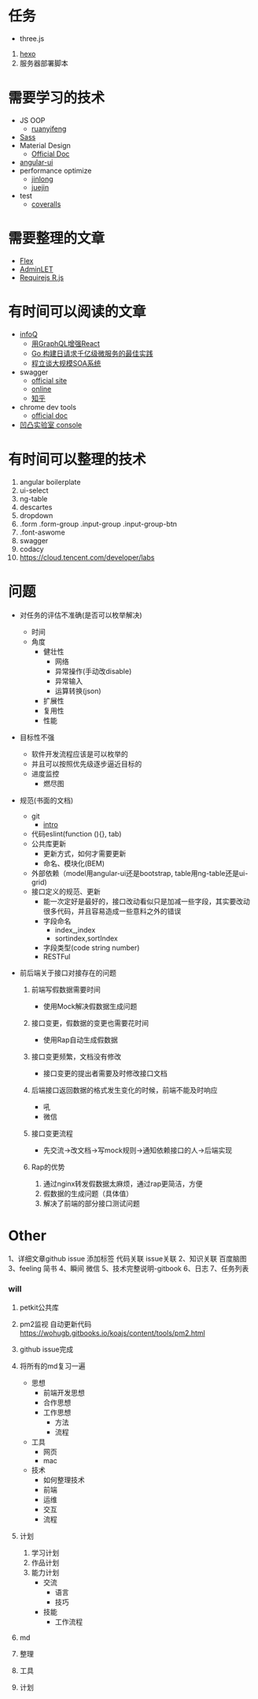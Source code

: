 # 任务
* three.js

1. [hexo](https://hexo.io/)
2. 服务器部署脚本

# 需要学习的技术
* JS OOP
    * [ruanyifeng](http://javascript.ruanyifeng.com/oop/basic.html)
* [Sass](http://sass.bootcss.com/docs/sass-reference/)
* Material Design
    * [Official Doc](https://material.io/guidelines/material-design/introduction.html)
* [angular-ui](http://angular-ui.github.io/bootstrap/#!#getting_started)
* performance optimize
    * [jinlong](http://jinlong.github.io/2017/05/08/optimising-the-front-end-for-the-browser/)
    * [juejin](https://juejin.im/entry/579f2cf179bc440054894687)
* test
    * [coveralls](https://coveralls.io/)
    
# 需要整理的文章
* [Flex](https://mp.weixin.qq.com/s?__biz=MzI3NTE2NjYxNw==&mid=401772881&idx=1&sn=2034c8ccae7d78ee98dbb1df3c76525a#rd)
* [AdminLET](https://adminlte.io/themes/AdminLTE/pages/widgets.html)
* [Requirejs R.js](http://javascript.ruanyifeng.com/tool/requirejs.html#toc6)

# 有时间可以阅读的文章

* [infoQ](http://www.infoq.com/cn/fp/?utm_source=infoq&utm_medium=header_graybar&utm_campaign=topic_clk)
    * [用GraphQL增强React](http://www.infoq.com/cn/articles/turbocharge-react-graphql)
    * [Go 构建日请求千亿级微服务的最佳实践](http://www.infoq.com/cn/presentations/best-practices-for-micro-service-on-the-go-construction-day)
    * [程立谈大规模SOA系统](http://www.infoq.com/cn/interviews/soa-chengli)
* swagger
    * [official site](https://swagger.io/)
    * [online](http://petstore.swagger.io/#/store/getInventory)
    * [知乎](https://zhuanlan.zhihu.com/p/21353795)
* chrome dev tools
    * [official doc](https://developers.google.com/web/tools/setup/setup-workflow?hl=zh-cn)
* [凹凸实验室 console](https://aotu.io/notes/2016/06/22/An-interesting-experience-on-console/index.html)



# 有时间可以整理的技术
1. angular boilerplate
2. ui-select
3. ng-table
4. descartes
5. dropdown
6. .form .form-group .input-group .input-group-btn
7. .font-aswome
8. swagger
9. codacy
10. https://cloud.tencent.com/developer/labs

# 问题
* 对任务的评估不准确(是否可以枚举解决)
    * 时间
    * 角度
        * 健壮性
            * 网络
            * 异常操作(手动改disable)
            * 异常输入
            * 运算转换(json)
        * 扩展性
        * 复用性
        * 性能

* 目标性不强
    * 软件开发流程应该是可以枚举的
    * 并且可以按照优先级逐步逼近目标的
    * 进度监控
        * 燃尽图

* 规范(书面的文档)
    * git
        * [intro](http://www.jianshu.com/p/15b1e1127086)
    * 代码eslint(function (){}, tab)
    * 公共库更新
        * 更新方式，如何才需要更新
        * 命名、模块化(BEM)
    * 外部依赖（model用angular-ui还是bootstrap, table用ng-table还是ui-grid)
    * 接口定义的规范、更新
        * 能一次定好是最好的，接口改动看似只是加减一些字段，其实要改动很多代码，并且容易造成一些意料之外的错误
        * 字段命名
            * index_,index
            * sortindex,sortIndex
        * 字段类型(code string number)
        * RESTFul
* 前后端关于接口对接存在的问题
    1. 前端写假数据需要时间
        * 使用Mock解决假数据生成问题

    2. 接口变更，假数据的变更也需要花时间
        * 使用Rap自动生成假数据
        
    3. 接口变更频繁，文档没有修改
        * 接口变更的提出者需要及时修改接口文档

    4. 后端接口返回数据的格式发生变化的时候，前端不能及时响应
        * 吼
        * 微信

    5. 接口变更流程
        * 先交流->改文档->写mock规则->通知依赖接口的人->后端实现
    
    6. Rap的优势
        1. 通过nginx转发假数据太麻烦，通过rap更简洁，方便
        2. 假数据的生成问题（具体值）
        3. 解决了前端的部分接口测试问题


# Other
1、详细文章github issue
  添加标签
  代码关联
  issue关联
2、知识关联 百度脑图
3、feeling 简书
4、瞬间 微信
5、技术完整说明-gitbook
6、日志
7、任务列表


### will
1. petkit公共库
2. pm2监视 自动更新代码
https://wohugb.gitbooks.io/koajs/content/tools/pm2.html
3. github issue完成

1. 将所有的md复习一遍
	* 思想
		* 前端开发思想
		* 合作思想
		* 工作思想
			* 方法
			* 流程
	* 工具
		* 网页
		* mac
	* 技术
		* 如何整理技术
		* 前端
		* 运维
		* 交互
		* 流程

2. 计划
	1. 学习计划
	2. 作品计划
	3. 能力计划
		* 交流
			* 语言
			* 技巧
		* 技能
			* 工作流程


1. md
2. 整理
3. 工具
4. 计划








